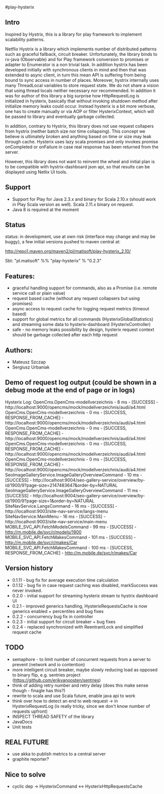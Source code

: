 #play-hysterix

## Intro

Inspired by Hystrix, this is a library for play framework to implement scalability patterns.

Netflix Hystrix is a library which implements number of distributed patterns such as graceful fallback, circuit breaker.
Unfortunately, the library binds to rx-java (Observable) and for Play framework conversion to promises or adapter to
Enumerator is a non trivial task. In addition hystrix has been developed initially with synchronous clients in mind and then
that was extended to async client, in turn this mean API is suffering from being bound to sync access in number of places.
Moreover, hystrix internally uses many ThreadLocal variables to store request state. We do not share a vision that
using thread locals neither necessary nor recommended. In addition it was for author of this library a big surprise how HttpRequestLog is initialized in hysterix,
basically that without invoking shutdown method after initialize memory leaks could occur. Instead hysterix is a bit more verbose, one
has to create manually or via AOP or filter HysterixContext, which will be passed to library and eventually garbage collected. 

In addition, contrary to Hystrix, this library does not use request collapers from hystrix (neither batch size nor time collapsing). This concept we believe
is ultimately broken and anything based on time or size may leak through cache. Hysterix uses lazy scala promises and only invokes promise onCompleted
or onFailure in case real response has been returned from the server.

However, this library does not want to reinvent the wheel and initial plan is to be compatible with hystrix-dashboard json api, so that results can be displayed using Netlix UI tools. 

## Support

- Support for Play for Java 2.3.x and binary for Scala 2.10.x (should work in Play Scala version as well). 
Scala 2.11.x binary on request.
- Java 8 is required at the moment

## Status 
status: in development, use at own risk (interface may change and may be buggy), a few initial versions pushed to maven central at:

http://repo1.maven.org/maven2/pl/matisoft/play-hysterix_2.10/

Sbt: "pl.matisoft" %% "play-hysterix" % "0.2.3"

## Features:
- graceful handling support for commands, also as a Promise (i.e. remote service call or plain value)
- request based cache (without any request collapsers but using promises)
- async access to request cache for logging request metrics (timeout based)
- support for global metrics for all commands (HysterixGlobalStatistics) and streaming some data to hysterix-dashboard (HysterixController)
- safe - no memory leaks possibility by design, hysterix request context should be garbage collected after each http request

## Authors:
- Mateusz Szczap
- Sergiusz Urbaniak

## Demo of request log output (could be shown in a debug mode at the end of page or in logs)
Hysterix Log:
OpenCms.OpenCms-modellverzeichnis - 8 ms - [SUCCESS] - http://localhost:9000/opencms/mock/modellverzeichnis/audi/a4.html
OpenCms.OpenCms-modellverzeichnis - 0 ms - [SUCCESS, RESPONSE_FROM_CACHE] - http://localhost:9000/opencms/mock/modellverzeichnis/audi/a4.html
OpenCms.OpenCms-modellverzeichnis - 0 ms - [SUCCESS, RESPONSE_FROM_CACHE] - http://localhost:9000/opencms/mock/modellverzeichnis/audi/a4.html
OpenCms.OpenCms-modellverzeichnis - 0 ms - [SUCCESS, RESPONSE_FROM_CACHE] - http://localhost:9000/opencms/mock/modellverzeichnis/audi/a4.html
OpenCms.OpenCms-modellverzeichnis - 0 ms - [SUCCESS, RESPONSE_FROM_CACHE] - http://localhost:9000/opencms/mock/modellverzeichnis/audi/a4.html
SeoImageGalleryService.ImageGalleryOverviewCommand - 10 ms - [SUCCESS] - http://localhost:9004/seo-gallery-service/overview/by-id/1900/9?page-size=2147483647&order-by=NATURAL
SeoImageGalleryService.ImageGalleryOverviewCommand - 11 ms - [SUCCESS] - http://localhost:9004/seo-gallery-service/overview/by-id/1900/9?page-size=1&order-by=NATURAL
SiteNavService.LangsCommand - 16 ms - [SUCCESS] - http://localhost:9003/site-nav-service/langs-menu
SiteNavService.MainMenu - 16 ms - [SUCCESS] - http://localhost:9003/site-nav-service/main-menu
MOBILE_SVC_API.FetchModelsCommand - 99 ms - [SUCCESS] - http://m.mobile.de/svc/r/models/1900
MOBILE_SVC_API.FetchMakesCommand - 101 ms - [SUCCESS] - http://m.mobile.de/svc/r/makes/Car
MOBILE_SVC_API.FetchMakesCommand - 100 ms - [SUCCESS, RESPONSE_FROM_CACHE] - http://m.mobile.de/svc/r/makes/Car

## Version history
- 0.1.11 - bug fix for average execution time calculation
- 0.1.12 - bug fix in case request caching was disabled, markSuccess was never invoked.
- 0.2.0 - initial support for streaming hysterix stream to hystrix dashboard UI
- 0.2.1 - improved generics handling, HysterixRequestsCache is now generics enabled + percentiles and bug fixes
- 0.2.2 - concurrency bug fix in controller
- 0.2.3 - initial support for circuit breaker + bug fixes
- 0.2.4 - replaced synchronized with ReentrantLock and simplified request cache

## TODO
- semaphore - to limit number of concurrent requests from a server to prevent (network and io contention)
- more intelligent circuit breaker, maybe slowly reducing load as opposed to binary flip, e.g. sentries project (https://github.com/erikvanoosten/sentries)
- think of adding retry number and retry delay (does this make sense though - finagle has this?)
- rewrite to scala and use Scala future, enable java api to work
- think over how to detect an end to web request -> in HysterixRequestLog (is really tricky, since we don't know number of requests upfront)
- INSPECT THREAD SAFETY of the library
- JavaDocs
- Unit tests

## REAL FUTURE
- use akka to publish metrics to a central server
- graphite reporter?

## Nice to solve
- cyclic dep -> HysterixCommand <-> HysterixHttpRequestsCache
